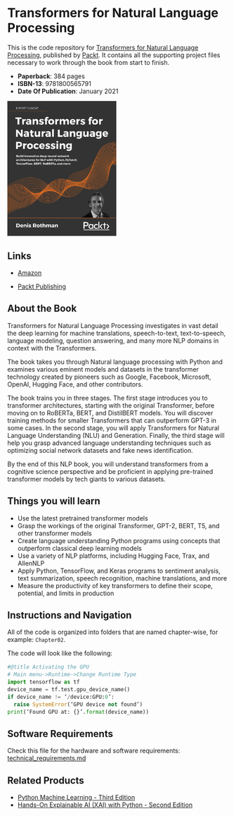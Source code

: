 # Transformers for Natural Language Processing
This is the code repository for [Transformers for Natural Language Processing](https://www.packtpub.com/product/transformers-for-natural-language-processing/9781800565791), published by [Packt](https://www.packtpub.com/?utm_source=github). It contains all the supporting project files necessary to work through the book from start to finish.

* **Paperback**: 384 pages
* **ISBN-13**: 9781800565791
* **Date Of Publication**: January 2021

[<img src="./.other/cover.png" width="248">](https://www.amazon.com/Transformers-Natural-Language-Processing-architectures-ebook/dp/B08S977X8K/)

## Links

* [Amazon](https://www.amazon.com/Transformers-Natural-Language-Processing-architectures-ebook/dp/B08S977X8K/)

* [Packt Publishing](https://www.packtpub.com/product/transformers-for-natural-language-processing/9781800565791)

## About the Book
Transformers for Natural Language Processing investigates in vast detail the deep learning for machine translations, speech-to-text, text-to-speech, language modeling, question answering, and many more NLP domains in context with the Transformers.

The book takes you through Natural language processing with Python and examines various eminent models and datasets in the transformer technology created by pioneers such as Google, Facebook, Microsoft, OpenAI, Hugging Face, and other contributors.

The book trains you in three stages. The first stage introduces you to transformer architectures, starting with the original Transformer, before moving on to RoBERTa, BERT, and DistilBERT models. You will discover training methods for smaller Transformers that can outperform GPT-3 in some cases. In the second stage, you will apply Transformers for Natural Language Understanding (NLU) and Generation. Finally, the third stage will help you grasp advanced language understanding techniques such as optimizing social network datasets and fake news identification.

By the end of this NLP book, you will understand transformers from a cognitive science perspective and be proficient in applying pre-trained transformer models by tech giants to various datasets.

## Things you will learn
* Use the latest pretrained transformer models
* Grasp the workings of the original Transformer, GPT-2, BERT, T5, and other transformer models
* Create language understanding Python programs using concepts that outperform classical deep learning models
* Use a variety of NLP platforms, including Hugging Face, Trax, and AllenNLP
* Apply Python, TensorFlow, and Keras programs to sentiment analysis, text summarization, speech recognition, machine translations, and more
* Measure the productivity of key transformers to define their scope, potential, and limits in production

## Instructions and Navigation
All of the code is organized into folders that are named chapter-wise, for example: `Chapter02`.

The code will look like the following:
```python
#@title Activating the GPU
# Main menu->Runtime->Change Runtime Type
import tensorflow as tf
device_name = tf.test.gpu_device_name()
if device_name != ‘/device:GPU:0’:
  raise SystemError(‘GPU device not found’)
print(‘Found GPU at: {}’.format(device_name))
```

## Software Requirements

Check this file for the hardware and software requirements: [technical_requirements.md](./.other/technical_requirements.md)

## Related Products

* [Python Machine Learning - Third Edition](https://www.packtpub.com/product/python-machine-learning-third-edition/9781789955750)
* [Hands-On Explainable AI (XAI) with Python - Second Edition](https://www.packtpub.com/product/hands-on-explainable-ai-xai-with-python/9781800208131)

